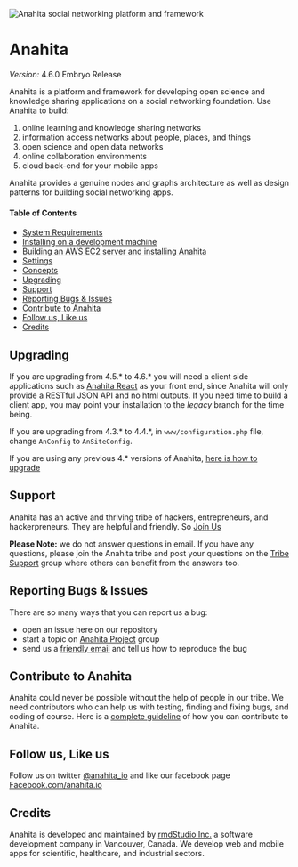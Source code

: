 ![Anahita social networking platform and framework](https://s3.ca-central-1.amazonaws.com/production.anahita.io/media/logos/homepage_logo.png)

# Anahita

*Version:* 4.6.0 Embryo Release

Anahita is a platform and framework for developing open science and knowledge sharing applications on a social networking foundation. Use Anahita to build:

1. online learning and knowledge sharing networks
1. information access networks about people, places, and things
1. open science and open data networks
1. online collaboration environments
1. cloud back-end for your mobile apps

Anahita provides a genuine nodes and graphs architecture as well as design patterns for building social networking apps.

#### Table of Contents
- [System Requirements](./docs/system-requirements.md)
- [Installing on a development machine](./docs/installation-dev.md)
- [Building an AWS EC2 server and installing Anahita](./docs/installation-aws-ec2.md)
- [Settings](./docs/settings.md)
- [Concepts](./docs/concepts.md)
- [Upgrading](#upgrading)
- [Support](#support)
- [Reporting Bugs & Issues](#reporting-bugs--issues)
- [Contribute to Anahita](#contribute-to-anahita)
- [Follow us, Like us](#follow-us-like-us)
- [Credits](#credits)

## Upgrading

If you are upgrading from 4.5.* to 4.6.* you will need a client side applications such as [Anahita React](https://github.com/anahitasocial/anahita-react) as your front end, since Anahita will only provide a RESTful JSON API and no html outputs. If you need time to build a client app, you may point your installation to the _legacy_ branch for the time being.

If you are upgrading from 4.3.* to 4.4.*, in `www/configuration.php` file, change `AnConfig` to `AnSiteConfig`.

If you are using any previous 4.* versions of Anahita, [here is how to upgrade](https://www.anahita.io/articles/158983-updating-from-anahita-4-2-to-4-3)

## Support
Anahita has an active and thriving tribe of hackers, entrepreneurs, and hackerpreneurs. They are helpful and friendly. So [Join Us](https://www.Anahita.io/join)

**Please Note:** we do not answer questions in email. If you have any questions, please join the Anahita tribe and post your questions on the [Tribe Support](https://www.anahita.io/groups/107732-tribe-support) group where others can benefit from the answers too.

## Reporting Bugs & Issues

There are so many ways that you can report us a bug:

- open an issue here on our repository
- start a topic on [Anahita Project](https://www.anahita.io/groups/42242-anahita-project) group
- send us a [friendly email](https://www.anahita.io/pages/contact) and tell us how to reproduce the bug

## Contribute to Anahita

Anahita could never be possible without the help of people in our tribe. We need contributors who can help us with testing, finding and fixing bugs, and coding of course. Here is a [complete guideline](https://www.anahita.io/articles/162390-contribute-to-anahita) of how you can contribute to Anahita.

## Follow us, Like us

Follow us on twitter [@anahita_io](https://twitter.com/anahita_io) and like our facebook page [Facebook.com/anahita.io](https://www.facebook.com/anahita.io)

## Credits

Anahita is developed and maintained by [rmdStudio Inc.](https://www.rmdstudio.com) a software development company in Vancouver, Canada. We develop web and mobile apps for scientific, healthcare, and industrial sectors.
